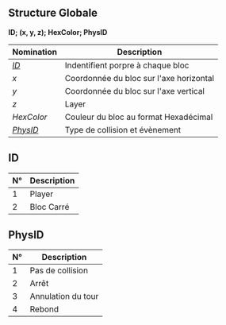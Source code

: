 ## Structure Globale
**ID; (x, y, z); HexColor; PhysID**

Nomination | Description
------------ | -------------
[*ID*](#id) | Indentifient porpre à chaque bloc
*x* | Coordonnée du bloc sur l'axe horizontal
*y* | Coordonnée du bloc sur l'axe vertical
*z* | Layer
*HexColor* | Couleur du bloc au format Hexadécimal
[*PhysID*](#physid) | Type de collision et évènement

## ID
N° | Description
------------ | -------------
1 | Player
2 | Bloc Carré

## PhysID
N° | Description
------------ | -------------
1 | Pas de collision
2 | Arrêt
3 | Annulation du tour
4 | Rebond
